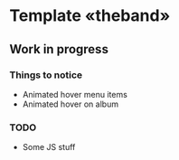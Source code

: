 # Template «theband»

## Work in progress


### Things to notice
- Animated hover menu items
- Animated hover on album


### TODO
- Some JS stuff
